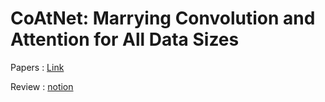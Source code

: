 # CoAtNet: Marrying Convolution and Attention for All Data Sizes 

Papers : [Link](https://arxiv.org/pdf/2106.04803v2.pdf)

Review : [notion](https://www.notion.so/CoAtNet-Marrying-Convolution-and-Attention-for-All-Data-Sizes-1970a5d3789d4bc99364b8960d255eb1)
